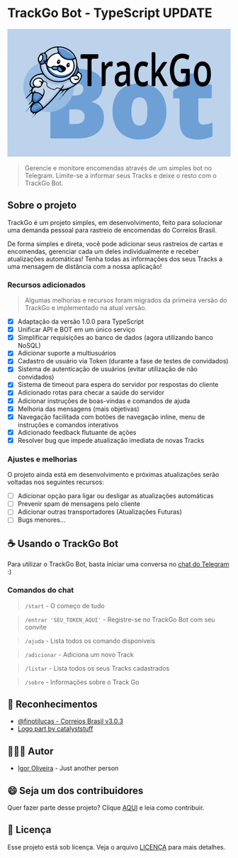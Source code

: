 # TrackGo Bot - TypeScript UPDATE

<img src="./img/banner.jpg" alt="Banner TrackGo Bot">

> Gerencie e monitore encomendas através de um simples bot no Telegram. Limite-se a informar seus Tracks e deixe o resto com o TrackGo Bot.

## Sobre o projeto

TrackGo é um projeto simples, em desenvolvimento, feito para solucionar uma demanda pessoal para rastreio de encomendas do Correios Brasil.

De forma simples e direta, você pode adicionar seus rastreios de cartas e encomendas, gerenciar cada um deles individualmente e receber atualizações automáticas!
Tenha todas as informações dos seus Tracks a uma mensagem de distância com a nossa aplicação!

### Recursos adicionados
> Algumas melhorias e recursos foram migrados da primeira versão do TrackGo e implementado na atual versão.

- [x] Adaptação da versão 1.0.0 para TypeScript
- [x] Unificar API e BOT em um único serviço
- [x] Simplificar requisições ao banco de dados (agora utilizando banco NoSQL)
- [x] Adicionar suporte a multiusuários
- [x] Cadastro de usuário via Token (durante a fase de testes de convidados)
- [x] Sistema de autenticação de usuários (evitar utilização de não convidados)
- [x] Sistema de timeout para espera do servidor por respostas do cliente
- [x] Adicionado rotas para checar a saúde do servidor
- [x] Adicionar instruções de boas-vindas e comandos de ajuda
- [x] Melhoria das mensagens (mais objetivas)
- [x] Navegação facilitada com botões de navegação inline, menu de instruções e comandos interativos
- [x] Adicionado feedback flutuante de ações
- [x] Resolver bug que impede atualização imediata de novas Tracks

### Ajustes e melhorias

O projeto ainda está em desenvolvimento e próximas atualizações serão voltadas nos seguintes recursos:

- [ ] Adicionar opção para ligar ou desligar as atualizações automáticas
- [ ] Prevenir spam de mensagens pelo cliente
- [ ] Adicionar outras transportadores (Atualizações Futuras)
- [ ] Bugs menores...

## ☕ Usando o TrackGo Bot

Para utilizar o TrackGo Bot, basta iniciar uma conversa no [chat do Telegram](https://t.me/TrackGo_Bot) :)

### Comandos do chat

> `/start` - O começo de tudo

> `/entrar 'SEU_TOKEN_AQUI'` - Registre-se no TrackGo Bot com seu convite

> `/ajuda` - Lista todos os comando disponíveis

> `/adicionar` - Adiciona um novo Track

> `/listar` - Lista todos os seus Tracks cadastrados

> `/sobre` - Informações sobre o Track Go

## 🤝 Reconhecimentos

* [@finotilucas - Correios Brasil v3.0.3](https://www.npmjs.com/package/correios-brasil)
* [Logo part by catalyststuff](http://www.freepik.com)

## 🙋🏾‍♂️ Autor

* [Igor Oliveira](https://github.com/reedbluue) - Just another person

## 😄 Seja um dos contribuidores

Quer fazer parte desse projeto? Clique [AQUI](./CONTRIBUTING.md) e leia como contribuir.

## 📝 Licença

Esse projeto está sob licença. Veja o arquivo [LICENÇA](./LICENSE) para mais detalhes.